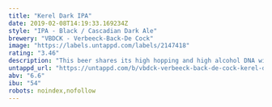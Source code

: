 ```yaml
---
title: "Kerel Dark IPA"
date: 2019-02-08T14:19:33.169234Z
style: "IPA - Black / Cascadian Dark Ale"
brewery: "VBDCK - Verbeeck-Back-De Cock"
image: "https://labels.untappd.com/labels/2147418"
rating: "3.46"
description: "This beer shares its high hopping and high alcohol DNA with its paler IPA sibling, but like a stout or a porter, it gets its darker colour from roasted and dark malted barley, which also deepens the flavours a bit. It’s rich, hoppy and a bit sweet but still light on its feet."
untappd_url: "https://untappd.com/b/vbdck-verbeeck-back-de-cock-kerel-dark-ipa/2147418"
abv: "6.6"
ibu: "54"
robots: noindex,nofollow
---
```

